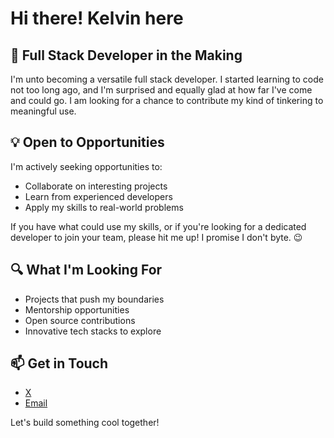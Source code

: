 
# Hi there! Kelvin here

## 🚀 Full Stack Developer in the Making

I'm unto becoming a versatile full stack developer. I started learning to code not too long ago, and I'm surprised and equally glad at how far I've come and could go. I am looking for a chance to contribute my kind of tinkering to meaningful use.


## 💡 Open to Opportunities

I'm actively seeking opportunities to:
- Collaborate on interesting projects
- Learn from experienced developers
- Apply my skills to real-world problems

If you have what could use my skills, or if you're looking for a dedicated developer to join your team, please hit me up! I promise I don't byte. 😉

## 🔍 What I'm Looking For

- Projects that push my boundaries
- Mentorship opportunities
- Open source contributions
- Innovative tech stacks to explore

## 📫 Get in Touch



- [X](https://twitter.com/kevkaleido) 
- [Email](mailto:kelvinkalumba189@gmail.com)

Let's build something cool together! 

